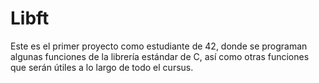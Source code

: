 # Libft
Este es el primer proyecto como estudiante de 42, donde se programan algunas funciones de la librería estándar de C, así como otras funciones que serán útiles a lo largo de todo el cursus.
